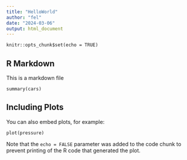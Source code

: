 ```yaml
---
title: "HelloWorld"
author: "fel"
date: "2024-03-06"
output: html_document
---
```


```{r setup, include=FALSE}
knitr::opts_chunk$set(echo = TRUE)
```

## R Markdown

This is a markdown file

```{r cars}
summary(cars)
```

## Including Plots

You can also embed plots, for example:

```{r pressure, echo=FALSE}
plot(pressure)
```

Note that the `echo = FALSE` parameter was added to the code chunk to prevent printing of the R code that generated the plot.
